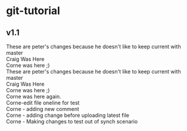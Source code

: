 # git-tutorial
## v1.1
These are peter's changes because he doesn't like to keep current with master  
Craig Was Here  
Corne was here ;)  
These are peter's changes because he doesn't like to keep current with master  
Craig Was Here  
Corne was here ;)  
Corne was here again.   
Corne-edit file oneline for test  
Corne - adding new comment  
Corne - adding change before uploading latest file   
Corne - Making changes to test out of synch scenario   

